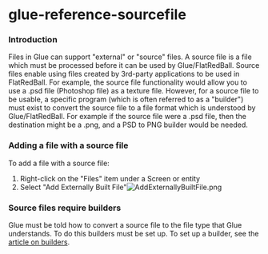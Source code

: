 # glue-reference-sourcefile

### Introduction

Files in Glue can support "external" or "source" files. A source file is a file which must be processed before it can be used by Glue/FlatRedBall. Source files enable using files created by 3rd-party applications to be used in FlatRedBall. For example, the source file functionality would allow you to use a .psd file (Photoshop file) as a texture file. However, for a source file to be usable, a specific program (which is often referred to as a "builder") must exist to convert the source file to a file format which is understood by Glue/FlatRedBall. For example if the source file were a .psd file, then the destination might be a .png, and a PSD to PNG builder would be needed.

### Adding a file with a source file

To add a file with a source file:

1. Right-click on the "Files" item under a Screen or entity
2. Select "Add Externally Built File"![AddExternallyBuiltFile.png](../../../../media/migrated\_media-AddExternallyBuiltFile.png)

### Source files require builders

Glue must be told how to convert a source file to the file type that Glue understands. To do this builders must be set up. To set up a builder, see the [article on builders](../../../../frb/docs/index.php).
